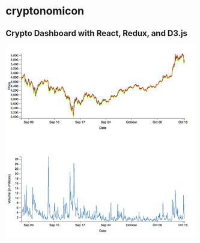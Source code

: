 # cryptonomicon

## Crypto Dashboard with React, Redux, and D3.js

![Price and Volume charts](https://github.com/brycedarling/cryptonomicon/raw/master/public/images/screenshot.png)

